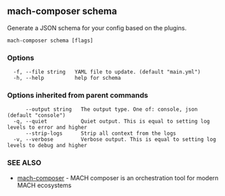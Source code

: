 ## mach-composer schema

Generate a JSON schema for your config based on the plugins.

```
mach-composer schema [flags]
```

### Options

```
  -f, --file string   YAML file to update. (default "main.yml")
  -h, --help          help for schema
```

### Options inherited from parent commands

```
      --output string   The output type. One of: console, json (default "console")
  -q, --quiet           Quiet output. This is equal to setting log levels to error and higher
      --strip-logs      Strip all context from the logs
  -v, --verbose         Verbose output. This is equal to setting log levels to debug and higher
```

### SEE ALSO

* [mach-composer](mach-composer.md)	 - MACH composer is an orchestration tool for modern MACH ecosystems

